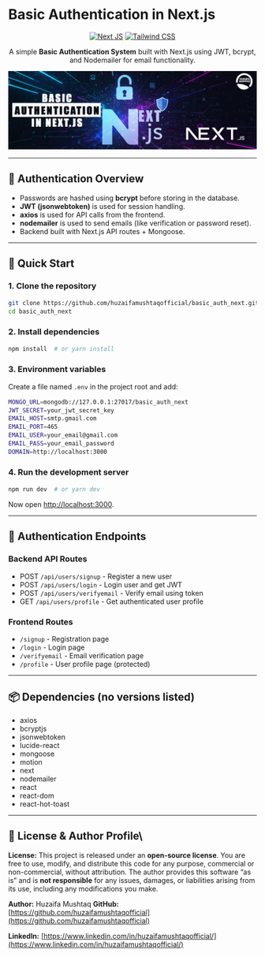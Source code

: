 # Basic Authentication in Next.js

<div align="center">

[![Next JS](https://img.shields.io/badge/-NextJS-000000?style=for-the-badge\&logo=next.js\&logoColor=white)](https://nextjs.org/)
[![Tailwind CSS](https://img.shields.io/badge/-TailwindCSS-38B2AC?style=for-the-badge\&logo=tailwind-css\&logoColor=white)](https://tailwindcss.com/)

A simple **Basic Authentication System** built with Next.js using JWT, bcrypt, and Nodemailer for email functionality.

<img src="public/img.jpg" alt="Basic Authentication" width="600" />

</div>

---

## 🔐 Authentication Overview

* Passwords are hashed using **bcrypt** before storing in the database.
* **JWT (jsonwebtoken)** is used for session handling.
* **axios** is used for API calls from the frontend.
* **nodemailer** is used to send emails (like verification or password reset).
* Backend built with Next.js API routes + Mongoose.

---

## 🚀 Quick Start

### 1. Clone the repository

```bash
git clone https://github.com/huzaifamushtaqofficial/basic_auth_next.git
cd basic_auth_next
```

### 2. Install dependencies

```bash
npm install  # or yarn install
```

### 3. Environment variables

Create a file named `.env` in the project root and add:

```bash
MONGO_URL=mongodb://127.0.0.1:27017/basic_auth_next
JWT_SECRET=your_jwt_secret_key
EMAIL_HOST=smtp.gmail.com
EMAIL_PORT=465
EMAIL_USER=your_email@gmail.com
EMAIL_PASS=your_email_password
DOMAIN=http://localhost:3000
```

### 4. Run the development server

```bash
npm run dev  # or yarn dev
```

Now open [http://localhost:3000](http://localhost:3000).

---

## 🧭 Authentication Endpoints

### Backend API Routes

* POST `/api/users/signup` - Register a new user
* POST `/api/users/login` - Login user and get JWT
* POST `/api/users/verifyemail` - Verify email using token
* GET `/api/users/profile` - Get authenticated user profile

### Frontend Routes

* `/signup` - Registration page
* `/login` - Login page
* `/verifyemail` - Email verification page
* `/profile` - User profile page (protected)

---

## 📦 Dependencies (no versions listed)

* axios
* bcryptjs
* jsonwebtoken
* lucide-react
* mongoose
* motion
* next
* nodemailer
* react
* react-dom
* react-hot-toast

---

## 📜 License & Author Profile\
**License:** This project is released under an **open-source license**. You are free to use, modify, and distribute this code for any purpose, commercial or non-commercial, without attribution. The author provides this software “as is” and is **not responsible** for any issues, damages, or liabilities arising from its use, including any modifications you make.



**Author:** Huzaifa Mushtaq
**GitHub:** [https://github.com/huzaifamushtaqofficial](https://github.com/huzaifamushtaqofficial)

**LinkedIn:** [https://www.linkedin.com/in/huzaifamushtaqofficial/](https://www.linkedin.com/in/huzaifamushtaqofficial/)
